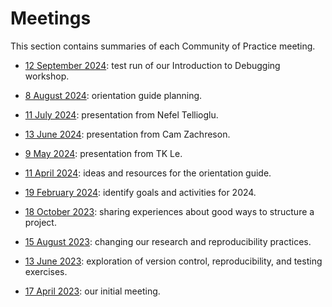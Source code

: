 # Meetings

This section contains summaries of each Community of Practice meeting.

- [12 September 2024](2024-09-12.md): test run of our Introduction to Debugging workshop.

- [8 August 2024](2024-08-08.md): orientation guide planning.

- [11 July 2024](2024-07-11.md): presentation from Nefel Tellioglu.

- [13 June 2024](2024-06-13.md): presentation from Cam Zachreson.

- [9 May 2024](2024-05-09.md): presentation from TK Le.

- [11 April 2024](2024-04-11.md): ideas and resources for the orientation guide.

- [19 February 2024](2024-02-19.md): identify goals and activities for 2024.

- [18 October 2023](2023-10-18.md): sharing experiences about good ways to structure a project.

- [15 August 2023](2023-08-15.md): changing our research and reproducibility practices.

- [13 June 2023](2023-06-13.md): exploration of version control, reproducibility, and testing exercises.

- [17 April 2023](2023-04-17.md): our initial meeting.
